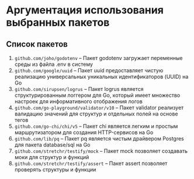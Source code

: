 # Аргументация использования выбранных пакетов

## Список пакетов
1. `github.com/joho/godotenv` – Пакет godotenv загружает переменные среды из файла .env в систему
2. `github.com/google/uuid` – Пакет uuid предоставляет чистую реализацию универсальных уникальных идентификаторов (UUID) на Go
3. `github.com/sirupsen/logrus` – Пакет logrus является структурированным логгером для Go, который имеет множество настроек для информативного отображения логов
4. `github.com/go-playground/validator/v10` – Пакет validator реализует валидацию значений для структур и отдельных полей на основе тегов
5. `github.com/go-chi/chi/v5` – Пакет chi является легким и простым маршрутизатором для создания HTTP-сервисов на Go
6. `github.com/lib/pq` – Пакет pq является чистым драйвером Postgres для пакета database/sql на Go
7. `github.com/stretchr/testify/mock` – Пакет mock позволяет создавать моки для структур и функций
8. `github.com/stretchr/testify/assert` – Пакет assert позволяет проверять структуры и функции
